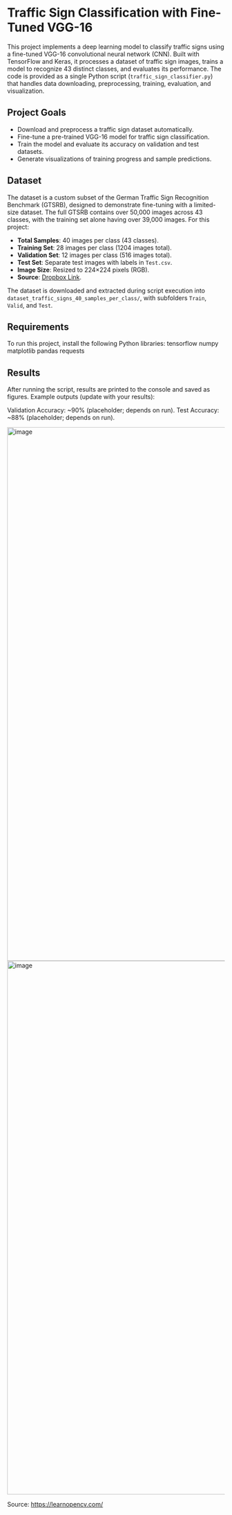 
# Traffic Sign Classification with Fine-Tuned VGG-16

This project implements a deep learning model to classify traffic signs using a fine-tuned VGG-16 convolutional neural network (CNN). Built with TensorFlow and Keras, it processes a dataset of traffic sign images, trains a model to recognize 43 distinct classes, and evaluates its performance. The code is provided as a single Python script (`traffic_sign_classifier.py`) that handles data downloading, preprocessing, training, evaluation, and visualization.

## Project Goals
- Download and preprocess a traffic sign dataset automatically.
- Fine-tune a pre-trained VGG-16 model for traffic sign classification.
- Train the model and evaluate its accuracy on validation and test datasets.
- Generate visualizations of training progress and sample predictions.

## Dataset
The dataset is a custom subset of the German Traffic Sign Recognition Benchmark (GTSRB), designed to demonstrate fine-tuning with a limited-size dataset. The full GTSRB contains over 50,000 images across 43 classes, with the training set alone having over 39,000 images. For this project:
- **Total Samples**: 40 images per class (43 classes).
- **Training Set**: 28 images per class (1204 images total).
- **Validation Set**: 12 images per class (516 images total).
- **Test Set**: Separate test images with labels in `Test.csv`.
- **Image Size**: Resized to 224×224 pixels (RGB).
- **Source**: [Dropbox Link](https://www.dropbox.com/s/41o9vh00rervwn9/dataset_traffic_signs_40_samples_per_class.zip?dl=1).

The dataset is downloaded and extracted during script execution into `dataset_traffic_signs_40_samples_per_class/`, with subfolders `Train`, `Valid`, and `Test`.

## Requirements
To run this project, install the following Python libraries:
tensorflow
numpy
matplotlib
pandas
requests

## Results
After running the script, results are printed to the console and saved as figures. Example outputs (update with your results):

Validation Accuracy: ~90% (placeholder; depends on run).
Test Accuracy: ~88% (placeholder; depends on run).

<img width="1232" alt="image" src="https://github.com/user-attachments/assets/b6f89f9f-4af8-47df-b029-e3af0a51fb52" />

<img width="1232" alt="image" src="https://github.com/user-attachments/assets/e10fd712-a788-4be1-a3f0-87c6bd378f78" />

Source: https://learnopencv.com/
